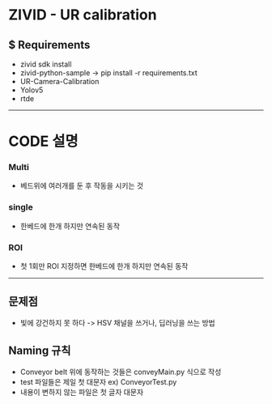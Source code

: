 # ZIVID - UR calibration
## $ Requirements
- zivid sdk install
- zivid-python-sample -> pip install -r requirements.txt
- UR-Camera-Calibration
- Yolov5
- rtde
-------------------------------------------------------------

# CODE 설명
### Multi
- 베드위에 여러개를 둔 후 작동을 시키는 것 

### single
- 한베드에 한개 하지만 연속된 동작 

### ROI
- 첫 1회만 ROI 지정하면 한베드에 한개 하지만 연속된 동작 

------------
## 문제점
- 빛에 강건하지 못 하다 -> HSV 채널을 쓰거나, 딥러닝을 쓰는 방법


## Naming 규칙
- Conveyor belt 위에 동작하는 것들은 conveyMain.py 식으로 작성
- test 파일들은 제일 첫 대문자 ex) ConveyorTest.py
- 내용이 변하지 않는 파일은 첫 글자 대문자 

